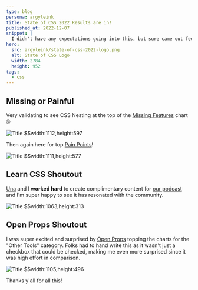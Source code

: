 ```yaml
---
type: blog
persona: argyleink
title: State of CSS 2022 Results are in!
published_at: 2022-12-07
snippet: |
  I didn't have any expectations going into this, but sure came out feeling proud: [The CSS Podcast](https://pod.link/thecsspodcast), [Open Props](https://open-props.style/), [Learn CSS](https://web.dev/learn/css/), [Nesting](https://www.w3.org/TR/css-nesting-1/).. all toppin the charts 🙂
hero:
  src: argyleink/state-of-css-2022-logo.png
  alt: State of CSS Logo
  width: 2784
  height: 952
tags: 
  - css
---
```


## Missing or Painful

Very validating to see CSS Nesting at the top of the [Missing Features](https://2022.stateofcss.com/en-US/usage/#missing_features_freeform) chart 🤓

![](/argyleink/state-of-css-missing.png "Title $$width:1112,height:597")

Then again here for top [Pain Points](https://2022.stateofcss.com/en-US/usage/#other_pain_points_freeform)!

![](/argyleink/state-of-css-pain-points.png "Title $$width:1111,height:577")

## Learn CSS Shoutout

[Una](https://una.im/) and I **worked hard** to create complimentary content for [our podcast](https://pod.link/thecsspodcast) and I'm super happy to see it has resonated with the community. 

![](/argyleink/state-of-css-learn-css.png "Title $$width:1063,height:313")

## Open Props Shoutout

I was super excited and surprised by [Open Props](https://open-props.style/) topping the charts for the "Other Tools" category. Folks had to hand write this as it wasn't just a checkbox that could be checked, making me even more surprised since it was high effort in comparison.

![](/argyleink/state-of-css-open-props.png "Title $$width:1105,height:496")

Thanks y'all for all this!